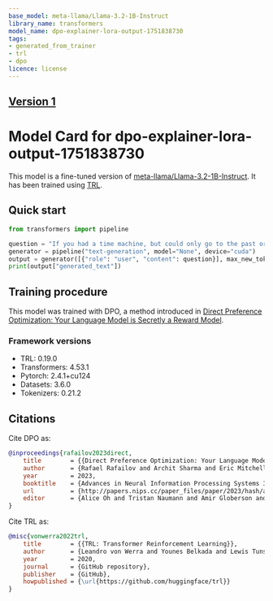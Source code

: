 ```yaml
---
base_model: meta-llama/Llama-3.2-1B-Instruct
library_name: transformers
model_name: dpo-explainer-lora-output-1751838730
tags:
- generated_from_trainer
- trl
- dpo
licence: license
---
```


## [Version 1](https://huggingface.co/Luke-griggs/small-talk-1.1)


# Model Card for dpo-explainer-lora-output-1751838730

This model is a fine-tuned version of [meta-llama/Llama-3.2-1B-Instruct](https://huggingface.co/meta-llama/Llama-3.2-1B-Instruct).
It has been trained using [TRL](https://github.com/huggingface/trl).

## Quick start

```python
from transformers import pipeline

question = "If you had a time machine, but could only go to the past or the future once and never return, which would you choose and why?"
generator = pipeline("text-generation", model="None", device="cuda")
output = generator([{"role": "user", "content": question}], max_new_tokens=128, return_full_text=False)[0]
print(output["generated_text"])
```

## Training procedure

 


This model was trained with DPO, a method introduced in [Direct Preference Optimization: Your Language Model is Secretly a Reward Model](https://huggingface.co/papers/2305.18290).

### Framework versions

- TRL: 0.19.0
- Transformers: 4.53.1
- Pytorch: 2.4.1+cu124
- Datasets: 3.6.0
- Tokenizers: 0.21.2

## Citations

Cite DPO as:

```bibtex
@inproceedings{rafailov2023direct,
    title        = {{Direct Preference Optimization: Your Language Model is Secretly a Reward Model}},
    author       = {Rafael Rafailov and Archit Sharma and Eric Mitchell and Christopher D. Manning and Stefano Ermon and Chelsea Finn},
    year         = 2023,
    booktitle    = {Advances in Neural Information Processing Systems 36: Annual Conference on Neural Information Processing Systems 2023, NeurIPS 2023, New Orleans, LA, USA, December 10 - 16, 2023},
    url          = {http://papers.nips.cc/paper_files/paper/2023/hash/a85b405ed65c6477a4fe8302b5e06ce7-Abstract-Conference.html},
    editor       = {Alice Oh and Tristan Naumann and Amir Globerson and Kate Saenko and Moritz Hardt and Sergey Levine},
}
```

Cite TRL as:
    
```bibtex
@misc{vonwerra2022trl,
	title        = {{TRL: Transformer Reinforcement Learning}},
	author       = {Leandro von Werra and Younes Belkada and Lewis Tunstall and Edward Beeching and Tristan Thrush and Nathan Lambert and Shengyi Huang and Kashif Rasul and Quentin Gallou{\'e}dec},
	year         = 2020,
	journal      = {GitHub repository},
	publisher    = {GitHub},
	howpublished = {\url{https://github.com/huggingface/trl}}
}
```